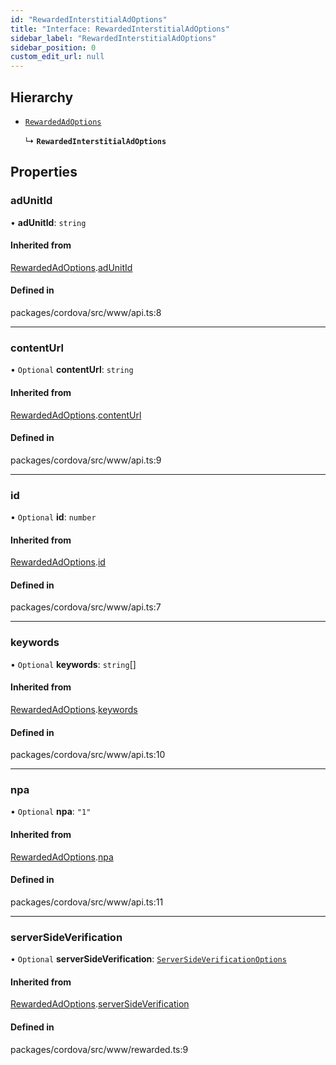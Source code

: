 ```yaml
---
id: "RewardedInterstitialAdOptions"
title: "Interface: RewardedInterstitialAdOptions"
sidebar_label: "RewardedInterstitialAdOptions"
sidebar_position: 0
custom_edit_url: null
---
```


## Hierarchy

- [`RewardedAdOptions`](RewardedAdOptions.md)

  ↳ **`RewardedInterstitialAdOptions`**

## Properties

### adUnitId

• **adUnitId**: `string`

#### Inherited from

[RewardedAdOptions](RewardedAdOptions.md).[adUnitId](RewardedAdOptions.md#adunitid)

#### Defined in

packages/cordova/src/www/api.ts:8

___

### contentUrl

• `Optional` **contentUrl**: `string`

#### Inherited from

[RewardedAdOptions](RewardedAdOptions.md).[contentUrl](RewardedAdOptions.md#contenturl)

#### Defined in

packages/cordova/src/www/api.ts:9

___

### id

• `Optional` **id**: `number`

#### Inherited from

[RewardedAdOptions](RewardedAdOptions.md).[id](RewardedAdOptions.md#id)

#### Defined in

packages/cordova/src/www/api.ts:7

___

### keywords

• `Optional` **keywords**: `string`[]

#### Inherited from

[RewardedAdOptions](RewardedAdOptions.md).[keywords](RewardedAdOptions.md#keywords)

#### Defined in

packages/cordova/src/www/api.ts:10

___

### npa

• `Optional` **npa**: ``"1"``

#### Inherited from

[RewardedAdOptions](RewardedAdOptions.md).[npa](RewardedAdOptions.md#npa)

#### Defined in

packages/cordova/src/www/api.ts:11

___

### serverSideVerification

• `Optional` **serverSideVerification**: [`ServerSideVerificationOptions`](ServerSideVerificationOptions.md)

#### Inherited from

[RewardedAdOptions](RewardedAdOptions.md).[serverSideVerification](RewardedAdOptions.md#serversideverification)

#### Defined in

packages/cordova/src/www/rewarded.ts:9
